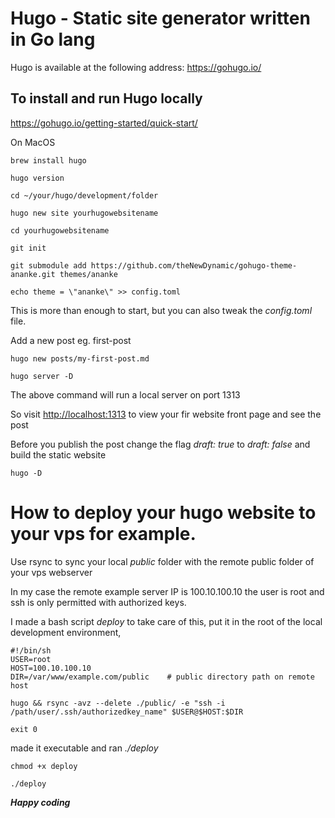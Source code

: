 # Hugo - Static site generator written in Go lang

Hugo is available at the following address: <https://gohugo.io/>

## To install and run Hugo locally

<https://gohugo.io/getting-started/quick-start/>

On MacOS

```
brew install hugo

hugo version

cd ~/your/hugo/development/folder

hugo new site yourhugowebsitename

cd yourhugowebsitename

git init

git submodule add https://github.com/theNewDynamic/gohugo-theme-ananke.git themes/ananke

echo theme = \"ananke\" >> config.toml

```

This is more than enough to start, but you can also tweak the *config.toml* file.

Add a new post eg. first-post

```
hugo new posts/my-first-post.md

hugo server -D

```

The above command will run a local server on port 1313

So visit <http://localhost:1313> to view your fir website front page and see the post

Before you publish the post change the flag *draft: true* to *draft: false* and build the static website

```
hugo -D

```

# How to deploy your hugo website to your vps for example.

Use rsync to sync your local *public* folder with the remote public folder of your vps webserver

In my case the remote example server IP is 100.10.100.10 the user is root and ssh is only permitted with authorized keys.

I made a bash script *deploy* to take care of this, put it in the root of the local development environment, 

```
#!/bin/sh
USER=root
HOST=100.10.100.10
DIR=/var/www/example.com/public    # public directory path on remote host

hugo && rsync -avz --delete ./public/ -e "ssh -i /path/user/.ssh/authorizedkey_name" $USER@$HOST:$DIR

exit 0
```
made it executable and ran *./deploy*

```
chmod +x deploy

./deploy

```

***Happy coding***







